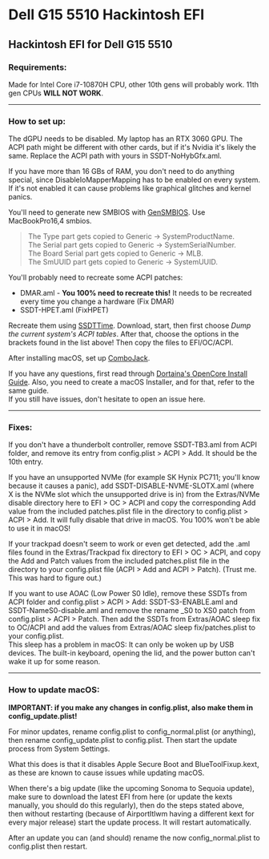 # Dell G15 5510 Hackintosh EFI
Hackintosh EFI for Dell G15 5510
---

### Requirements:

Made for Intel Core i7-10870H CPU, other 10th gens will probably work. 11th gen CPUs __WILL NOT WORK__.

---
### How to set up:

The dGPU needs to be disabled. My laptop has an RTX 3060 GPU. The ACPI path might be different with other cards, but if it's Nvidia it's likely the same. Replace the ACPI path with yours in SSDT-NoHybGfx.aml.   

If you have more than 16 GBs of RAM, you don't need to do anything special, since DisableIoMapperMapping has to be enabled on every system. If it's not enabled it can cause problems like graphical glitches and kernel panics.

You'll need to generate new SMBIOS with [GenSMBIOS](https://github.com/corpnewt/GenSMBIOS). Use MacBookPro16,4 smbios.   
> The Type part gets copied to Generic -> SystemProductName.   
The Serial part gets copied to Generic -> SystemSerialNumber.   
The Board Serial part gets copied to Generic -> MLB.   
The SmUUID part gets copied to Generic -> SystemUUID.

You'll probably need to recreate some ACPI patches:
- DMAR.aml - **You 100% need to recreate this!** It needs to be recreated every time you change a hardware (Fix DMAR)
- SSDT-HPET.aml (FixHPET)

Recreate them using [SSDTTime](https://github.com/corpnewt/SSDTTime). Download, start, then first choose *Dump the current system's ACPI tables*. After that, choose the options in the brackets found in the list above! Then copy the files to EFI/OC/ACPI.

After installing macOS, set up [ComboJack](https://github.com/hackintosh-stuff/ComboJack).

If you have any questions, first read through [Dortaina's OpenCore Install Guide](https://dortania.github.io/OpenCore-Install-Guide/). Also, you need to create a macOS Installer, and for that, refer to the same guide.   
If you still have issues, don't hesitate to open an issue here.

---
### Fixes:

If you don't have a thunderbolt controller, remove SSDT-TB3.aml from ACPI folder, and remove its entry from config.plist > ACPI > Add. It should be the 10th entry.

If you have an unsupported NVMe (for example SK Hynix PC711; you'll know because it causes a panic), add SSDT-DISABLE-NVME-SLOTX.aml (where X is the NVMe slot which the unsupported drive is in) from the Extras/NVMe disable directory here to EFI > OC > ACPI and copy the corresponding Add value from the included patches.plist file in the directory to config.plist > ACPI > Add. It will fully disable that drive in macOS. You 100% won't be able to use it in macOS!

If your trackpad doesn't seem to work or even get detected, add the .aml files found in the Extras/Trackpad fix directory to EFI > OC > ACPI, and copy the Add and Patch values from the included patches.plist file in the directory to your config.plist file (ACPI > Add and ACPI > Patch). (Trust me. This was hard to figure out.)

If you want to use AOAC (Low Power S0 Idle), remove these SSDTs from ACPI folder and config.plist > ACPI > Add: SSDT-S3-ENABLE.aml and SSDT-NameS0-disable.aml and remove the rename _S0 to XS0 patch from config.plist > ACPI > Patch. Then add the SSDTs from Extras/AOAC sleep fix to OC/ACPI and add the values from Extras/AOAC sleep fix/patches.plist to your config.plist.   
This sleep has a problem in macOS: It can only be woken up by USB devices. The built-in keyboard, opening the lid, and the power button can't wake it up for some reason.

---
### How to update macOS:

**IMPORTANT: if you make any changes in config.plist, also make them in config_update.plist!**

For minor updates, rename config.plist to config_normal.plist (or anything), then rename config_update.plist to config.plist. Then start the update process from System Settings.

What this does is that it disables Apple Secure Boot and BlueToolFixup.kext, as these are known to cause issues while updating macOS.

When there's a big update (like the upcoming Sonoma to Sequoia update), make sure to download the latest EFI from here (or update the kexts manually, you should do this regularly), then do the steps stated above, then without restarting (because of AirportItlwm having a different kext for every major release) start the update process. It will restart automatically.

After an update you can (and should) rename the now config_normal.plist to config.plist then restart.
